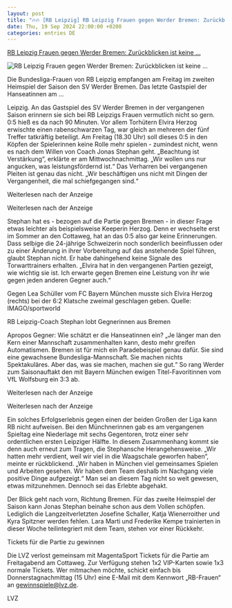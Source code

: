 ```yaml
---
layout: post
title: "🔥🔥 [RB Leipzig] RB Leipzig Frauen gegen Werder Bremen: Zurückblicken ist keine ..."
date: Thu, 19 Sep 2024 22:00:00 +0200
categories: entries DE
---
```

[RB Leipzig Frauen gegen Werder Bremen: Zurückblicken ist keine ...](https://www.lvz.de/sport/regional/rb-leipzig-frauen-gegen-werder-bremen-zurueckblicken-ist-keine-option-PSYRXACS7RHP5OLDVHK3L6JTWE.html)

![RB Leipzig Frauen gegen Werder Bremen: Zurückblicken ist keine ...](https://www.lvz.de/resizer/v2/UPU5VOQ7VZHWHLBC43KIHEXCHA.jpg?auth=b0e70b4ca5f244ad79908d40ec76f38765332518c89804b6b0df3c21db7de089&quality=70&width=1200&height=630&smart=true)

Die Bundesliga-Frauen von RB Leipzig empfangen am Freitag im zweiten Heimspiel der Saison den SV Werder Bremen. Das letzte Gastspiel der Hanseatinnen am ...

Leipzig. An das Gastspiel des SV Werder Bremen in der vergangenen Saison erinnern sie sich bei RB Leipzigs Frauen vermutlich nicht so gern. 0:5 hieß es da nach 90 Minuten. Vor allem Torhütern Elvira Herzog erwischte einen rabenschwarzen Tag, war gleich an mehreren der fünf Treffer tatkräftig beteiligt. Am Freitag (18.30 Uhr) soll dieses 0:5 in den Köpfen der Spielerinnen keine Rolle mehr spielen - zumindest nicht, wenn es nach dem Willen von Coach Jonas Stephan geht. „Beachtung ist Verstärkung“, erklärte er am Mittwochnachmittag. „Wir wollen uns nur angucken, was leistungsfördernd ist.“ Das Verharren bei vergangenen Pleiten ist genau das nicht. „Wir beschäftigen uns nicht mit Dingen der Vergangenheit, die mal schiefgegangen sind.“

Weiterlesen nach der Anzeige

Weiterlesen nach der Anzeige

Stephan hat es - bezogen auf die Partie gegen Bremen - in dieser Frage etwas leichter als beispielsweise Keeperin Herzog. Denn er wechselte erst im Sommer an den Cottaweg, hat an das 0:5 also gar keine Erinnerungen. Dass selbige die 24-jährige Schweizerin noch sonderlich beeinflussen oder zu einer Änderung in ihrer Vorbereitung auf das anstehende Spiel führen, glaubt Stephan nicht. Er habe dahingehend keine Signale des Torwarttrainers erhalten. „Elvira hat in den vergangenen Partien gezeigt, wie wichtig sie ist. Ich erwarte gegen Bremen eine Leistung von ihr wie gegen jeden anderen Gegner auch.“

Gegen Lea Schüller vom FC Bayern München musste sich Elvira Herzog (rechts) bei der 6:2 Klatsche zweimal geschlagen geben. Quelle: IMAGO/sportworld

RB Leipzig-Coach Stephan lobt Gegnerinnen aus Bremen

Apropos Gegner: Wie schätzt er die Hanseatinnen ein? „Je länger man den Kern einer Mannschaft zusammenhalten kann, desto mehr greifen Automatismen. Bremen ist für mich ein Paradebeispiel genau dafür. Sie sind eine gewachsene Bundesliga-Mannschaft. Sie machen nichts Spektakuläres. Aber das, was sie machen, machen sie gut.“ So rang Werder zum Saisonauftakt den mit Bayern München ewigen Titel-Favoritinnen vom VfL Wolfsburg ein 3:3 ab.

Weiterlesen nach der Anzeige

Weiterlesen nach der Anzeige

Ein solches Erfolgserlebnis gegen einen der beiden Großen der Liga kann RB nicht aufweisen. Bei den Münchnerinnen gab es am vergangenen Spieltag eine Niederlage mit sechs Gegentoren, trotz einer sehr ordentlichen ersten Leipziger Hälfte. In diesem Zusammenhang kommt sie denn auch erneut zum Tragen, die Stephansche Herangehensweise. „Wir hatten mehr verdient, weil wir viel in die Waagschale geworfen haben“, meinte er rückblickend. „Wir haben in München viel gemeinsames Spielen und Arbeiten gesehen. Wir haben dem Team deshalb im Nachgang viele positive Dinge aufgezeigt.“ Man sei an diesem Tag nicht so weit gewesen, etwas mitzunehmen. Dennoch sei das Erlebte abgehakt.

Der Blick geht nach vorn, Richtung Bremen. Für das zweite Heimspiel der Saison kann Jonas Stephan beinahe schon aus dem Vollen schöpfen. Lediglich die Langzeitverletzten Josefine Schaller, Katja Wienerroither und Kyra Spitzner werden fehlen. Lara Marti und Frederike Kempe trainierten in dieser Woche teilintegriert mit dem Team, stehen vor einer Rückkehr.

Tickets für die Partie zu gewinnen

Die LVZ verlost gemeinsam mit MagentaSport Tickets für die Partie am Freitagabend am Cottaweg. Zur Verfügung stehen 1x2 VIP-Karten sowie 1x3 normale Tickets. Wer mitmachen möchte, schickt einfach bis Donnerstagnachmittag (15 Uhr) eine E-Mail mit dem Kennwort „RB-Frauen“ an gewinnspiele@lvz.de.

LVZ

